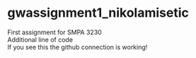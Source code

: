# gwassignment1_nikolamisetic
First assignment for SMPA 3230  
Additional line of code  
If you see this the github connection is working!